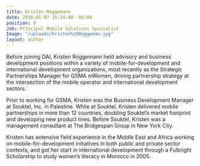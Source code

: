 ```yaml
---
title: Kristen Roggemann
date: 2016-01-07 15:34:00 -05:00
position: 8
Job: Principal Mobile Solutions Specialist
Image: "/uploads/Kristen%20Roggeman.jpg"
layout: author
---
```


Before joining DAI, Kristen Roggemann held advisory and business development positions within a variety of mobile-for-development and international development organizations, most recently as the Strategic Partnerships Manager for GSMA mWomen, driving partnership strategy at the intersection of the mobile operator and international development sectors.
<!--more-->
Prior to working for GSMA, Kristen was the Business Development Manager at Souktel, Inc. in Palestine. While at Souktel, Kristen delivered mobile partnerships in more than 12 countries, doubling Souktel’s market footprint and developing new product lines. Before Souktel, Kristen was a management consultant at The Bridgespan Group in New York City.

Kristen has extensive field experience in the Middle East and Africa working on mobile-for-development initiatives in both public and private sector contexts, and got her start in international development through a Fulbright Scholarship to study women’s literacy in Morocco in 2005.
